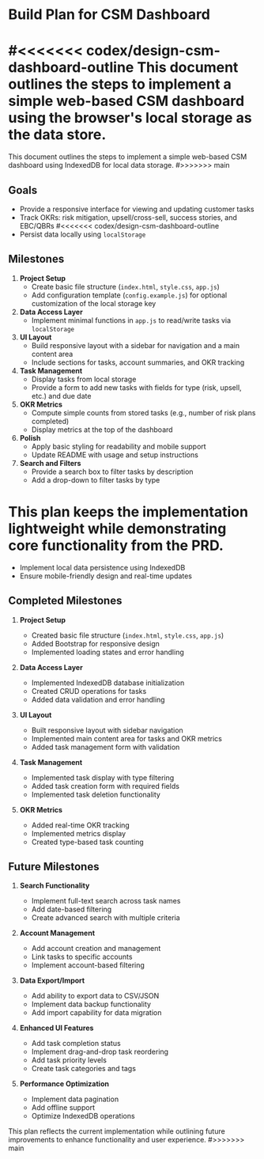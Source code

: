 # Build Plan for CSM Dashboard

#<<<<<<< codex/design-csm-dashboard-outline
This document outlines the steps to implement a simple web-based CSM dashboard using the browser's local storage as the data store.
=======
This document outlines the steps to implement a simple web-based CSM dashboard using IndexedDB for local data storage.
#>>>>>>> main

## Goals
- Provide a responsive interface for viewing and updating customer tasks
- Track OKRs: risk mitigation, upsell/cross-sell, success stories, and EBC/QBRs
#<<<<<<< codex/design-csm-dashboard-outline
- Persist data locally using `localStorage`

## Milestones
1. **Project Setup**
   - Create basic file structure (`index.html`, `style.css`, `app.js`)
   - Add configuration template (`config.example.js`) for optional customization of the local storage key
2. **Data Access Layer**
   - Implement minimal functions in `app.js` to read/write tasks via `localStorage`
3. **UI Layout**
   - Build responsive layout with a sidebar for navigation and a main content area
   - Include sections for tasks, account summaries, and OKR tracking
4. **Task Management**
   - Display tasks from local storage
   - Provide a form to add new tasks with fields for type (risk, upsell, etc.) and due date
5. **OKR Metrics**
   - Compute simple counts from stored tasks (e.g., number of risk plans completed)
   - Display metrics at the top of the dashboard
6. **Polish**
   - Apply basic styling for readability and mobile support
   - Update README with usage and setup instructions
7. **Search and Filters**
   - Provide a search box to filter tasks by description
   - Add a drop-down to filter tasks by type

This plan keeps the implementation lightweight while demonstrating core functionality from the PRD.
=======
- Implement local data persistence using IndexedDB
- Ensure mobile-friendly design and real-time updates

## Completed Milestones
1. **Project Setup**
   - Created basic file structure (`index.html`, `style.css`, `app.js`)
   - Added Bootstrap for responsive design
   - Implemented loading states and error handling

2. **Data Access Layer**
   - Implemented IndexedDB database initialization
   - Created CRUD operations for tasks
   - Added data validation and error handling

3. **UI Layout**
   - Built responsive layout with sidebar navigation
   - Implemented main content area for tasks and OKR metrics
   - Added task management form with validation

4. **Task Management**
   - Implemented task display with type filtering
   - Added task creation form with required fields
   - Implemented task deletion functionality

5. **OKR Metrics**
   - Added real-time OKR tracking
   - Implemented metrics display
   - Created type-based task counting

## Future Milestones
1. **Search Functionality**
   - Implement full-text search across task names
   - Add date-based filtering
   - Create advanced search with multiple criteria

2. **Account Management**
   - Add account creation and management
   - Link tasks to specific accounts
   - Implement account-based filtering

3. **Data Export/Import**
   - Add ability to export data to CSV/JSON
   - Implement data backup functionality
   - Add import capability for data migration

4. **Enhanced UI Features**
   - Add task completion status
   - Implement drag-and-drop task reordering
   - Add task priority levels
   - Create task categories and tags

5. **Performance Optimization**
   - Implement data pagination
   - Add offline support
   - Optimize IndexedDB operations

This plan reflects the current implementation while outlining future improvements to enhance functionality and user experience.
#>>>>>>> main
